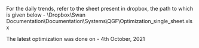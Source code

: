 For the daily trends, refer to the sheet present in dropbox, the path to which is given below -
\Dropbox\Swan Documentation\Documentation\Systems\QGF\Optimization_single_sheet.xlsx

The latest optimization was done on - 4th October, 2021
